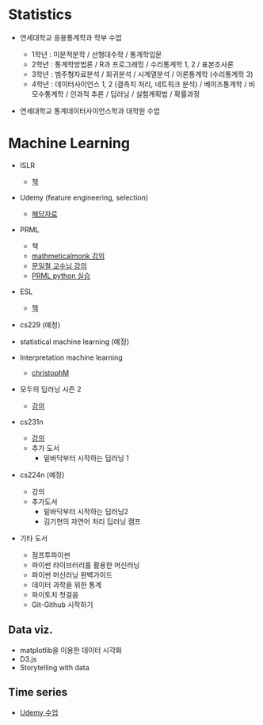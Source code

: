 # Statistics
- 연세대학교 응용통계학과 학부 수업
  - 1학년 : 미분적분학 / 선형대수학 / 통계학입문
  - 2학년 : 통계학방법론 / R과 프로그래밍 / 수리통계학 1, 2 / 표본조사론
  - 3학년 :  범주형자료분석 / 회귀분석 / 시계열분석 / 이론통계학 (수리통계학 3)
  - 4학년 : 데이터사이언스 1, 2 (결측치 처리, 네트워크 분석) / 베이즈통계학 / 비모수통계학 / 인과적 추론 / 딥러닝 / 실험계획법 / 확률과정

- 연세대학교 통계데이터사이언스학과 대학원 수업

# Machine Learning
- ISLR
  - [책](http://faculty.marshall.usc.edu/gareth-james/ISL/)

- Udemy (feature engineering, selection)
  - [해당자료](https://github.com/minsoo9506/udemy_FE_FS)

- PRML
  - 책
  - [mathmeticalmonk 강의](https://m.youtube.com/playlist?list=PLD0F06AA0D2E8FFBA)
  - [문일철 교수님 강의](https://m.youtube.com/channel/UC9caTTXVw19PtY07es58NDg/playlists)
  - [PRML python 실습](https://github.com/ctgk/PRML)

- ESL
  - [책](https://web.stanford.edu/~hastie/ElemStatLearn/)

- cs229 (예정)

- statistical machine learning (예정)

- Interpretation machine learning
  - [christophM](https://github.com/christophM/interpretable-ml-book)

- 모두의 딥러닝 시즌 2
  - [강의](https://deeplearningzerotoall.github.io/season2/)

- cs231n
  - [강의](http://cs231n.stanford.edu/)
  - 추가 도서
    - 밑바닥부터 시작하는 딥러닝 1

- cs224n (예정)
  - 강의
  - 추가도서
    - 밑바닥부터 시작하는 딥러닝2
    - 김기현의 자연어 처리 딥러닝 캠프

- 기타 도서
  - 점프투파이썬
  - 파이썬 라이브러리를 활용한 머신러닝
  - 파이썬 머신러닝 완벽가이드
  - 데이터 과학을 위한 통계
  - 파이토치 첫걸음
  - Git-Github 시작하기

## Data viz.
- matplotlib을 이용한 데이터 시각화
- D3.js
-  Storytelling with data

## Time series
- [Udemy 수업](https://github.com/minsoo9506/Time-series-analysis/tree/master/udemy_lecture)
